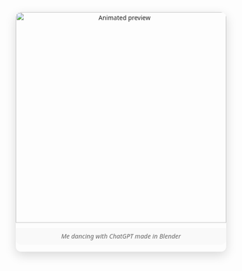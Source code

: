 <div align="center" style="max-width: 720px; margin: auto; font-family: 'Segoe UI', Tahoma, Geneva, Verdana, sans-serif; line-height: 1.5; color: #222;">

  <div style="float: right; margin-left: 24px; text-align: center; max-width: 480px; box-shadow: 0 8px 24px rgb(0 0 0 / 0.15); border-radius: 12px; overflow: hidden;">
    <img src="https://github.com/PranshDalal/animation/blob/main/temp.gif?raw=true" width="480" alt="Animated preview" style="display: block; border-radius: 12px 12px 0 0;" />
    <div style="font-style: italic; margin-top: 12px; margin-bottom: 16px; color: #666; font-size: 0.9rem; background: #f9f9f9; padding: 8px 12px; border-radius: 0 0 12px 12px;">
      Me dancing with ChatGPT made in Blender
    </div>
  </div>

  <pre style="font-size: 1.1rem; font-weight: 500; color: #111; margin-top: 0; margin-bottom: 32px; white-space: pre-wrap;">
🌍 Based in Dublin, California • Coder & problem solver
💻 Python | JavaScript | Machine Learning | React Native
📚 Learning PyTorch & mobile app development
🎬 Animation, AI, & anything tech that's cool
🍭 Nickname: Dalalipop!
  </pre>

  <blockquote style="font-size: 1.2rem; font-weight: 600; font-style: normal; color: #0078D7; border-left: 4px solid #0078D7; margin: 0 0 32px 0; padding-left: 16px;">
    “Code is like humor. When you have to explain it, it’s bad.” — Cory House
  </blockquote>

  <div style="display: flex; justify-content: center; gap: 20px; margin-bottom: 16px;">
    <a href="https://github.com/pranshdalal" target="_blank" rel="noopener noreferrer" aria-label="GitHub Profile">
      <img src="https://img.shields.io/badge/GitHub-181717?style=for-the-badge&logo=github&logoColor=white" alt="GitHub" />
    </a>
    <a href="https://www.linkedin.com/in/pransh-dalal/" target="_blank" rel="noopener noreferrer" aria-label="LinkedIn Profile">
      <img src="https://img.shields.io/badge/LinkedIn-0A66C2?style=for-the-badge&logo=linkedin&logoColor=white" alt="LinkedIn" />
    </a>
    <a href="mailto:pranshdalal@gmail.com" aria-label="Send Email">
      <img src="https://img.shields.io/badge/Email-D14836?style=for-the-badge&logo=gmail&logoColor=white" alt="Email" />
    </a>
  </div>

</div>
